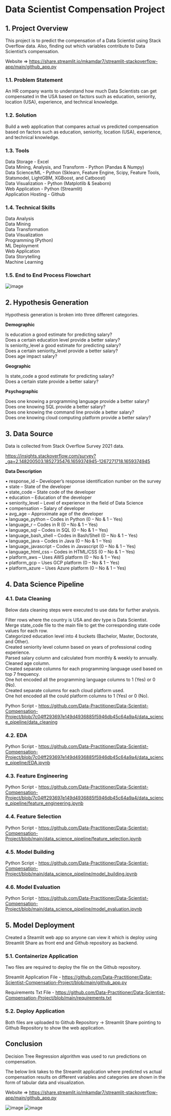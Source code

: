 # Data Scientist Compensation Project

## 1. Project Overview
This project is to predict the compensation of a Data Scientist using Stack Overflow data. Also, finding out which variables contribute to Data Scientist’s compensation.

Website ⇒ https://share.streamlit.io/mkamdar7/streamlit-stackoverflow-app/main/github_app.py

### 1.1. Problem Statement
An HR company wants to understand how much Data Scientists can get compensated in the USA based on factors such as education, seniority, location (USA), experience, and technical knowledge.

### 1.2. Solution
Build a web application that compares actual vs predicted compensation based on factors such as education, seniority, location (USA), experience, and technical knowledge.

### 1.3. Tools
Data Storage - Excel <br>
Data Mining, Analysis, and Transform - Python (Pandas & Numpy) <br>
Data Science/ML - Python (Sklearn, Feature Engine, Scipy, Feature Tools, Statsmodel, LightGBM, XGBoost, and Catboost) <br>
Data Visualization - Python (Matplotlib & Seaborn)<br>
Web Application - Python (Streamlit) <br>
Application Hosting - Github <br>

### 1.4. Technical Skills
Data Analysis <br>
Data Mining <br>
Data Transformation <br>
Data Visualization <br>
Programming (Python) <br>
ML Deployment <br>
Web Application <br>
Data Storytelling <br>
Machine Learning <br>

### 1.5. End to End Process Flowchart
![image](https://user-images.githubusercontent.com/99619460/184925146-13245ee6-2ee9-4522-b89d-bc7b8f2600da.png)

## 2. Hypothesis Generation
Hypothesis generation is broken into three different categories.

**Demographic**

Is education a good estimate for predicting salary? <br>
Does a certain education level provide a better salary? <br>
Is seniority_level a good estimate for predicting salary? <br>
Does a certain seniority_level provide a better salary? <br>
Does age impact salary? <br>

**Geographic**

Is state_code a good estimate for predicting salary? <br>
Does a certain state provide a better salary? <br>

**Psychographic**

Does one knowing a programming language provide a better salary? <br>
Does one knowing SQL provide a better salary? <br>
Does one knowing the command line provide a better salary? <br>
Does one knowing cloud computing platform provide a better salary? <br>

## 3. Data Source
Data is collected from Stack Overflow Survey 2021 data.

https://insights.stackoverflow.com/survey?_ga=2.148200503.1852735476.1659374945-1267271718.1659374945

**Data Description**

• response_id  –  Developer’s response identification number on the survey <br>
• state – State of the developer <br>
• state_code –  State code of the developer <br>
• education –  Education of the developer <br>
• seniority_level  – Level of experience in the field of Data Science <br>
• compensation – Salary of developer <br>
• avg_age – Approximate age of the developer <br>
• language_python – Codes in Python (0 – No & 1 – Yes) <br>
• language_r – Codes in R  (0 – No & 1 – Yes) <br>
• language_sql – Codes in SQL  (0 – No & 1 – Yes) <br>
• language_bash_shell – Codes in Bash/Shell (0 – No & 1 – Yes) <br>
• language_java – Codes in Java (0 – No & 1 – Yes) <br> 
• language_javascript – Codes in Javascript (0 – No & 1 – Yes) <br>
• language_html_css  – Codes in HTML/CSS (0 – No & 1 – Yes) <br>
• platform_aws – Uses AWS platform (0 – No & 1 – Yes) <br>
• platform_gcp – Uses GCP platform (0 – No & 1 – Yes) <br>
• platform_azure – Uses Azure platform (0 – No & 1 – Yes) <br>
 
## 4. Data Science Pipeline

### 4.1. Data Cleaning

Below data cleaning steps were executed to use data for further analysis.

Filter rows where the country is USA and dev type is Data Scientist. <br>
Merge state_code file to the main file to get the corresponding state code values for each row. <br>
Categorized education level into 4 buckets (Bachelor, Master, Doctorate, and Other). <br>
Created seniority level column based on years of professional coding experience. <br>
Parsed salary column and calculated from monthly & weekly to annually. <br>
Cleaned age column. <br>
Created separate columns for each programming language used based on top 7 frequency. <br>
One hot encoded all the programming language columns to 1 (Yes) or 0 (No). <br>
Created separate columns for each cloud platform used. <br>
One hot encoded all the could platform columns to 1 (Yes) or 0 (No). <br>

Python Script - https://github.com/Data-Practitioner/Data-Scientist-Compensation-Project/blob/7c04ff293697e149d4936885f5946db45c64a9a4/data_science_pipeline/data_cleaning

### 4.2. EDA

Python Script - https://github.com/Data-Practitioner/Data-Scientist-Compensation-Project/blob/7c04ff293697e149d4936885f5946db45c64a9a4/data_science_pipeline/EDA.ipynb

### 4.3. Feature Engineering

Python Script - https://github.com/Data-Practitioner/Data-Scientist-Compensation-Project/blob/7c04ff293697e149d4936885f5946db45c64a9a4/data_science_pipeline/feature_engineering.ipynb

### 4.4. Feature Selection

Python Script - https://github.com/Data-Practitioner/Data-Scientist-Compensation-Project/blob/main/data_science_pipeline/feature_selection.ipynb

### 4.5. Model Building

Python Script - https://github.com/Data-Practitioner/Data-Scientist-Compensation-Project/blob/main/data_science_pipeline/model_building.ipynb

### 4.6. Model Evaluation

Python Script - https://github.com/Data-Practitioner/Data-Scientist-Compensation-Project/blob/main/data_science_pipeline/model_evaluation.ipynb

## 5. Model Deployment
Created a Steamlit web app so anyone can view it which is deploy using Streamlit Share as front end and Github repository as backend.

### 5.1. Containerize Application

Two files are required to deploy the file on the Github repository.

Streamlit Application File - https://github.com/Data-Practitioner/Data-Scientist-Compensation-Project/blob/main/github_app.py 

Requirements Txt File - https://github.com/Data-Practitioner/Data-Scientist-Compensation-Project/blob/main/requirements.txt

### 5.2. Deploy Application
Both files are uploaded to Github Repository → Streamlit Share pointing to Github Repository to show the web application.

## Conclusion
Decision Tree Regression algorithm was used to run predictions on compensation.

The below link takes to the Streamlit application where predicted vs actual compensation results on different variables and categories are shown in the form of tabular data and visualization.

Website ⇒ https://share.streamlit.io/mkamdar7/streamlit-stackoverflow-app/main/github_app.py

![image](https://user-images.githubusercontent.com/99619460/184934622-849e0d73-8fc2-4aa6-a9b6-cf267edbb070.png)
![image](https://user-images.githubusercontent.com/99619460/184934643-af879e0b-fa71-4276-a131-3d71034a97db.png)

